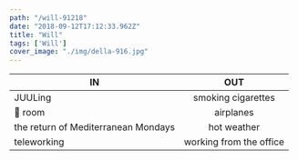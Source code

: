 ```yaml
---
path: "/will-91218"
date: "2018-09-12T17:12:33.962Z"
title: "Will"
tags: ['Will']
cover_image: "./img/della-916.jpg"
---
```


| IN            | OUT           | 
| ------------- |:-------------:| 
| JUULing  | smoking cigarettes | 
| :rabbit: room   | airplanes |  
| the return of Mediterranean Mondays | hot weather  | 
| teleworking | working from the office | 

